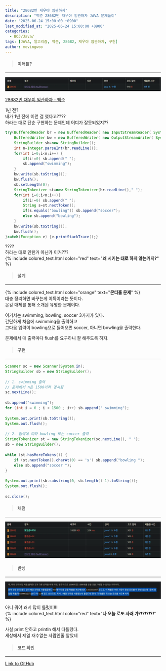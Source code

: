 ```yaml
---
title: "28682번 재우야 임관하자"
description: "백준 28682번 재우야 임관하자 JAVA 문제풀이"
date: "2025-06-24 15:00:00 +0900"
last_modified_at: "2025-06-24 15:00:00 +0900"
categories: 
  - BOJ/Java/
tags: [JAVA, 알고리즘, 백준, 28682, 재우야 임관하자, 구현]
author: movingwoo
---
```

> #### 이왜틀?  
---  
  
![img01](/assets/images/posts/BOJ/Java/2025-06-24-28682/img01.webp)  
  
[28682번 재우야 임관하자 - 백준](https://www.acmicpc.net/problem/28682)  
  
1년 전?  
내가 1년 전에 이런 걸 했다고????  
하라는 대로 단순 구현하는 문제인데 어디가 잘못되었지??
  
```java
try(BufferedReader br = new BufferedReader( new InputStreamReader( System.in)); 
	BufferedWriter bw = new BufferedWriter( new OutputStreamWriter( System.out))){
	StringBuilder sb=new StringBuilder();
	int n=Integer.parseInt(br.readLine());
	for(int i=0;i<n;i++) {
		if(i!=0) sb.append(" ");
		sb.append("swimming");
	}
	bw.write(sb.toString());
	bw.flush();
	sb.setLength(0);
	StringTokenizer st=new StringTokenizer(br.readLine()," ");
	for(int i=0;i<n;i++){
		if(i!=0) sb.append(" ");
		String s=st.nextToken();
		if(s.equals("bowling")) sb.append("soccer");
		else sb.append("bowling");
	}
	bw.write(sb.toString());
	bw.flush();
}catch(Exception e) {e.printStackTrace();}
```
  
????  
하라는 대로 안한거 아닌가 이거???  
{% include colored_text.html color="red" text="**왜 시키는 대로 하지 않는거지?**" %}  
  
> #### 설계  
---  
  
{% include colored_text.html color="orange" text="**몬티홀 문제**" %}  
대충 정리하면 바꾸는게 이득이라는 뜻이다.  
온갖 매체를 통해 소개된 유명한 문제이다.  
  
여기서는 swimming, bowling, soccer 3가지가 있다.  
간단하게 처음에 swimming을 출력하고  
그다음 입력이 bowling으로 들어오면 soccer, 아니면 bowling을 출력한다.  
  
문제에서 매 출력마다 flush를 요구하니 잘 해주도록 하자.  
  
> #### 구현  
---  
  
```java
Scanner sc = new Scanner(System.in);
StringBuilder sb = new StringBuilder();

// 1. swimming 출력
// 문제에서 n은 1500이라 명시됨
sc.nextLine();

sb.append("swimming");
for (int i = 0 ; i < 1500 ; i++) sb.append(" swimming");

System.out.print(sb.toString());
System.out.flush();

// 2. 입력에 따라 bowling 또는 soccer 출력
StringTokenizer st = new StringTokenizer(sc.nextLine(), " ");
sb = new StringBuilder();

while (st.hasMoreTokens()) {
	if (st.nextToken().charAt(0) == 's') sb.append("bowling ");
	else sb.append("soccer ");
}

System.out.print(sb.substring(0, sb.length()-1).toString());
System.out.flush();

sc.close();
```
  
> #### 채점  
---  
  
![img02](/assets/images/posts/BOJ/Java/2025-06-24-28682/img02.webp)  
  
> #### 반성  
---  
  
![img03](/assets/images/posts/BOJ/Java/2025-06-24-28682/img03.webp)  
  
아니 뭐야 왜케 많이 틀렸어!!!  
{% include colored_text.html color="red" text="**나 오늘 로또 사러 가?!?!?!?!**" %}  
  
사실 print 안하고 println 해서 다틀렸다.  
세상에서 제일 재수없는 사람인줄 알았네  
  
> #### 코드 확인   
---  
  
[Link to GitHub](https://raw.githubusercontent.com/movingwoo/movingwoo-snippets/refs/heads/main/BOJ/Java/2025-06-24-28682.java)  
